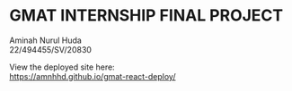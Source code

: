 # GMAT INTERNSHIP FINAL PROJECT

Aminah Nurul Huda\
22/494455/SV/20830

View the deployed site here:\
https://amnhhd.github.io/gmat-react-deploy/
